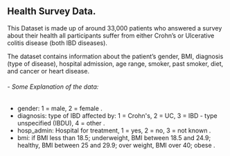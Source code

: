 ## Health Survey Data.

This Dataset is made up of around 33,000 patients who answered a survey about their health all participants suffer from either Crohn’s or Ulcerative colitis disease (both IBD diseases). 

The dataset contains information about the patient’s gender, BMI, diagnosis (type of disease), hospital admission, age range, smoker, past smoker, diet, and cancer or heart disease.

###### - Some Explanation of the data:
- gender: 1 = male, 2 = female .
- diagnosis: type of IBD affected by: 1 = Crohn's, 2 = UC, 3 = IBD - type unspecified (IBDU), 4 = other .
- hosp_admin: Hospital for treatment, 1 = yes, 2 = no, 3 = not known .
- bmi: if BMI less than 18.5; underweight, BMI between 18.5 and 24.9; healthy, BMI between 25 and 29.9; over weight, BMI over 40; obese .
